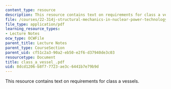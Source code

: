 ```yaml
---
content_type: resource
description: This resource contains text on requirements for class a vessels.
file: /courses/22-314j-structural-mechanics-in-nuclear-power-technology-fall-2006/8dcd1206b8f77723ae3c6441b7e79b9d_class_a_vessel_.pdf
file_type: application/pdf
learning_resource_types:
- Lecture Notes
ocw_type: OCWFile
parent_title: Lecture Notes
parent_type: CourseSection
parent_uid: cf51c2a3-90a2-eb50-e2f6-d37940de3c03
resourcetype: Document
title: class_a_vessel_.pdf
uid: 8dcd1206-b8f7-7723-ae3c-6441b7e79b9d
---
```

This resource contains text on requirements for class a vessels.

